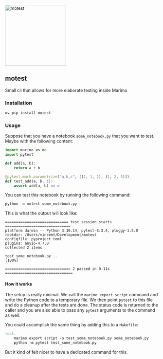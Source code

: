 <img src="https://github.com/koaning/motest/raw/main/images/motest.png" alt="motest" width="200">

## motest

Small cli that allows for more elaborate testing inside Marimo

### Installation

```bash
uv pip install motest
```

### Usage

Suppose that you have a notebook `some_notebook.py` that you want to test. Maybe with the following content:

```python
import marimo as mo
import pytest

def add(a, b):
    return a + b

@pytest.mark.parametrize("a,b,c", [(1, 1, 2), (1, 2, 3)])
def test_add(a, b, c):
    assert add(a, b) == c
```

You can test this notebook by running the following command:

```bash
python -m motest some_notebook.py
```

This is what the output will look like:

```
============================= test session starts ==============================
platform darwin -- Python 3.10.14, pytest-8.3.4, pluggy-1.5.0
rootdir: /Users/vincent/Development/motest
configfile: pyproject.toml
plugins: anyio-4.7.0
collected 2 items                                                              

test_some_notebook.py ..                                                   [100%]

============================== 2 passed in 0.11s ===============================
```

#### How it works 

The setup is really minimal. We call the `marimo export script` command and write the Python code to a temporary file. We then point `pytest` to this file and do a cleanup after the tests are done. The status code is returned to the caller and you are also able to pass any `pytest` arguments to the command as well.

You could accomplish the same thing by adding this to a `Makefile`:

```Makefile
test:
    marimo export script -o test_some_notebook.py some_notebook.py
    python -m pytest test_some_notebook.py
```

But it kind of felt nicer to have a dedicated command for this.
